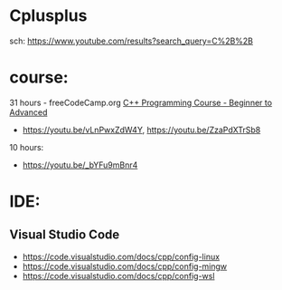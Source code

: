 # Cplusplus
sch: https://www.youtube.com/results?search_query=C%2B%2B
# course:
31 hours - freeCodeCamp.org [C++ Programming Course - Beginner to Advanced](https://youtu.be/8jLOx1hD3_o)
 
- https://youtu.be/vLnPwxZdW4Y, https://youtu.be/ZzaPdXTrSb8

10 hours:
- https://youtu.be/_bYFu9mBnr4

# IDE:
## Visual Studio Code
- https://code.visualstudio.com/docs/cpp/config-linux
- https://code.visualstudio.com/docs/cpp/config-mingw
- https://code.visualstudio.com/docs/cpp/config-wsl
